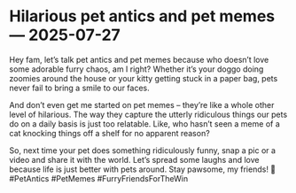 # Hilarious pet antics and pet memes — 2025-07-27

Hey fam, let’s talk pet antics and pet memes because who doesn’t love some adorable furry chaos, am I right? Whether it’s your doggo doing zoomies around the house or your kitty getting stuck in a paper bag, pets never fail to bring a smile to our faces.

And don’t even get me started on pet memes – they’re like a whole other level of hilarious. The way they capture the utterly ridiculous things our pets do on a daily basis is just too relatable. Like, who hasn’t seen a meme of a cat knocking things off a shelf for no apparent reason?

So, next time your pet does something ridiculously funny, snap a pic or a video and share it with the world. Let’s spread some laughs and love because life is just better with pets around. Stay pawsome, my friends! 🐾 #PetAntics #PetMemes #FurryFriendsForTheWin